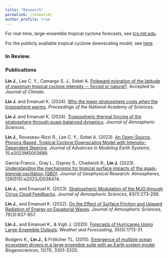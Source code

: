 ```yaml
---
title: "Research"
permalink: /research/
author_profile: true
---
```


For real-time, large-ensemble tropical cyclone forecasts, see [tcs.mit.edu](http://tcs.mit.edu).

For the publicly available tropical cyclone downscaling model, see [here](https://github.com/linjonathan/tropical_cyclone_risk).

### In Review.

### Publications

**Lin J.**, Lee C. Y., Camargo S. J., Sobel A. [Poleward migration of the latitude of maximum tropical cyclone intensity -- forced or natural?](https://linjonathan.github.io/pdfs/JCLI_Poleward_migration_of_the_latitude_of_maximum_tropical_cyclone_intensity--forced_or_natural_R0.pdf). Accepted to *Journal of Climate*.

**Lin J.** and Emanuel K. (2024). [Why the lower stratosphere cools when the troposphere warms](https://www.pnas.org/doi/10.1073/pnas.2319228121). *Proceedings of the National Academy of Sciences*.

**Lin J.** and Emanuel K. (2024). [Tropospheric thermal forcing of the stratosphere through quasi-balanced dynamics](https://journals.ametsoc.org/view/journals/atsc/aop/JAS-D-23-0081.1/JAS-D-23-0081.1.xml). *Journal of Atmospheric Sciences*.

**Lin J.**, Rousseau-Rizzi R., Lee C. Y., Sobel A. (2023). [An Open-Source, Physics-Based, Tropical Cyclone Downscaling Model with Intensity-Dependent Steering](https://agupubs.onlinelibrary.wiley.com/doi/10.1029/2023MS003686). *Journal of Advances in Modeling Earth Systems*, 15:e2023MS003686.

Garcia-Franco., Gray L., Osprey S., Chadwick R., **Lin J.** (2023). [Understanding the mechanisms for tropical surface impacts of the quasi-biennial oscillation (QBO)](https://agupubs.onlinelibrary.wiley.com/doi/full/10.1029/2023JD038474). *Journal of Geophysical Research: Atmospheres*, 128(515):e2023JD038474.

**Lin J.**, and Emanuel K. (2023). [Stratospheric Modulation of the MJO through Cirrus Cloud Feedbacks](https://journals.ametsoc.org/view/journals/atsc/80/1/JAS-D-22-0083.1.xml). *Journal of Atmospheric Sciences*, 83(1):273-299.

**Lin J.**, and Emanuel K. (2022). [On the Effect of Surface Friction and Upward Radiation of Energy on Equatorial Waves](https://journals.ametsoc.org/view/journals/atsc/aop/JAS-D-21-0199.1/JAS-D-21-0199.1.xml). *Journal of Atmospheric Sciences*, 79(3):837-857.

**Lin J.**, and Emanuel K., & Vigh J. (2020). [Forecasts of Hurricanes Using Large-Ensemble Outputs](https://linjonathan.github.io/pdfs/lin_et_al_2020_fhlo.pdf). *Weather and Forecasting*, 35(5):1713-31.

Rodgers K., **Lin J.**, & Frölicher TL. (2015). [Emergence of multiple ocean ecosystem drivers in a large ensemble suite with an Earth system model](https://www.research-collection.ethz.ch/handle/20.500.11850/101963). *Biogeosciences*, 12(11), 3301-3320.

